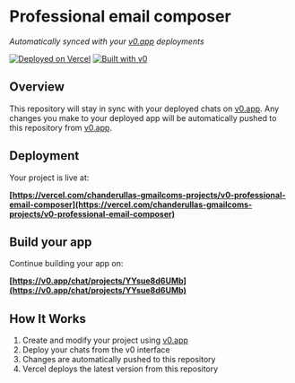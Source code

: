 # Professional email composer

*Automatically synced with your [v0.app](https://v0.app) deployments*

[![Deployed on Vercel](https://img.shields.io/badge/Deployed%20on-Vercel-black?style=for-the-badge&logo=vercel)](https://vercel.com/chanderullas-gmailcoms-projects/v0-professional-email-composer)
[![Built with v0](https://img.shields.io/badge/Built%20with-v0.app-black?style=for-the-badge)](https://v0.app/chat/projects/YYsue8d6UMb)

## Overview

This repository will stay in sync with your deployed chats on [v0.app](https://v0.app).
Any changes you make to your deployed app will be automatically pushed to this repository from [v0.app](https://v0.app).

## Deployment

Your project is live at:

**[https://vercel.com/chanderullas-gmailcoms-projects/v0-professional-email-composer](https://vercel.com/chanderullas-gmailcoms-projects/v0-professional-email-composer)**

## Build your app

Continue building your app on:

**[https://v0.app/chat/projects/YYsue8d6UMb](https://v0.app/chat/projects/YYsue8d6UMb)**

## How It Works

1. Create and modify your project using [v0.app](https://v0.app)
2. Deploy your chats from the v0 interface
3. Changes are automatically pushed to this repository
4. Vercel deploys the latest version from this repository
